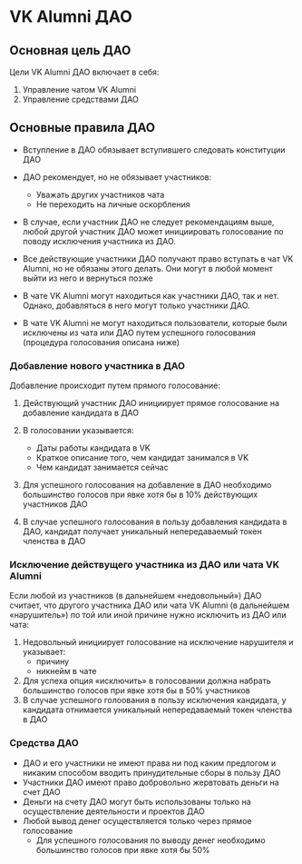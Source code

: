 # VK Alumni ДАО

## Основная цель ДАО

Цели VK Alumni ДАО включает в себя:

1. Управление чатом VK Alumni
2. Управление средствами ДАО

## Основные правила ДАО

- Вступление в ДАО обязывает вступившего следовать конституции ДАО
- ДАО рекомендует, но не обязывает участников:

  - Уважать других участников чата
  - Не переходить на личные оскорбления

- В случае, если участник ДАО не следует рекомендациям выше,
  любой другой участник ДАО может инициировать голосование по поводу исключения участника из ДАО.

- Все действующие участники ДАО получают право вступать в чат VK Alumni, но не обязаны этого делать. Они могут в любой момент выйти из него и вернуться позже
- В чате VK Alumni могут находиться как участники ДАО, так и нет. Однако, добавляться в него могут только участники ДАО.
- В чате VK Alumni не могут находиться пользователи, которые были исключены из чата или ДАО путем успешного голосования (процедура голосования описана ниже)

### Добавление нового участника в ДАО

Добавление происходит путем прямого голосование:

1. Действующий участник ДАО инициирует прямое голосование на добавление кандидата в ДАО
2. В голосовании указывается:

   - Даты работы кандидата в VK
   - Краткое описание того, чем кандидат занимался в VK
   - Чем кандидат занимается сейчас

3. Для успешного голосования на добавление в ДАО необходимо большинство голосов при явке хотя бы в 10% действующих участников ДАО
4. В случае успешного голосования в пользу добавления кандидата в ДАО, кандидат получает уникальный непередаваемый токен членства в ДАО

### Исключение действущего участника из ДАО или чата VK Alumni

Если любой из участников (в дальнейшем «недовольный») ДАО считает, что другого участника ДАО или чата VK Alumni (в дальнейшем «нарушитель») по той или иной причине нужно исключить из ДАО или чата:

1. Недовольный инициирует голосование на исключение нарушителя и указывает:
   - причину
   - никнейм в чате
2. Для успеха опция «исключить» в голосовании должна набрать большинство голосов при явке хотя бы в 50% участников
3. В случае успешного голоования в пользу исключения кандидата, у кандидата отнимается уникальный непередаваемый токен членства в ДАО

### Средства ДАО

- ДАО и его участники не имеют права ни под каким предлогом и никаким способом вводить принудительные сборы в пользу ДАО
- Участники ДАО имеют право добровольно жервтовать деньги на счет ДАО
- Деньги на счету ДАО могут быть использованы только на осуществление деятельности и проектов ДАО
- Любой вывод денег осуществляется только через прямое голосование
  - Для успешного голосования по выводу денег необходимо большинство голосов при явке хотя бы 50%
